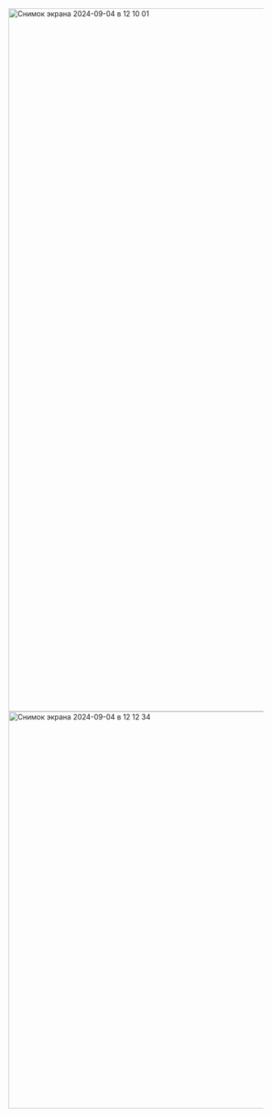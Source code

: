 <img width="1387" alt="Снимок экрана 2024-09-04 в 12 10 01" src="https://github.com/user-attachments/assets/db743976-ed70-4749-98c2-fdaf3c572953">
<img width="783" alt="Снимок экрана 2024-09-04 в 12 12 34" src="https://github.com/user-attachments/assets/4b91adca-5580-407b-b6ef-0d6067a6f10c">
